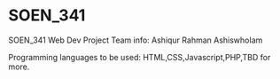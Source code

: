 # SOEN_341
SOEN_341 Web Dev Project
Team info:
Ashiqur Rahman AshiswhoIam







Programming languages to be used:
HTML,CSS,Javascript,PHP,TBD for more.
